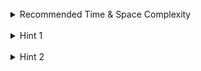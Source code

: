 <br>
<details class="hint-accordion">  
    <summary>Recommended Time & Space Complexity</summary>
    <p>
    You should aim for a solution with <code>O(n)</code> time and <code>O(n)</code> space, where <code>n</code> is the number of nodes in the tree.
    </p>
</details>

<br>
<details class="hint-accordion">  
    <summary>Hint 1</summary>
    <p>
    From the diagram, you can see that the left and right children of every node in the tree are swapped. Can you think of a way to achieve this recursively? Maybe an algorithm that is helpful to traverse the tree.
    </p>
</details>

<br>
<details class="hint-accordion">  
    <summary>Hint 2</summary>
    <p>
    We can use the Depth First Search (DFS) algorithm. At each node, we swap its left and right children by swapping their pointers. This inverts the current node, but every node in the tree also needs to be inverted. To achieve this, we recursively visit the left and right children and perform the same operation. If the current node is <code>null</code>, we simply return.
    </p>
</details>